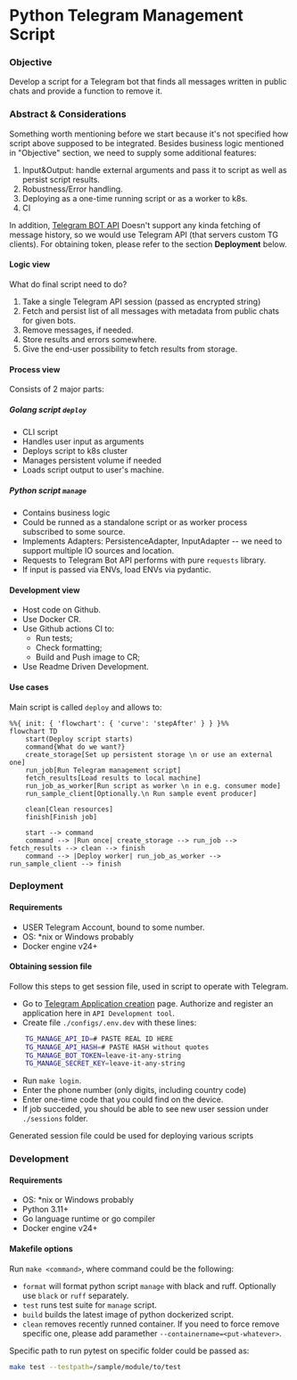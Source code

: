 # Python Telegram Management Script


### Objective

Develop a script for a Telegram bot that finds all messages written in public chats and provide a function to remove it.


### Abstract & Considerations

Something worth mentioning before we start because it's not specified how script above supposed to be integrated. Besides business logic mentioned in "Objective" section, we need to supply some additional features:
1. Input&Output: handle external arguments and pass it to script as well as persist script results.
2. Robustness/Error handling.
3. Deploying as a one-time running script or as a worker to k8s.
4. CI

In addition, [Telegram BOT API](https://core.telegram.org/bots/api) Doesn't support any kinda fetching of message history, so we would use Telegram API (that servers custom TG clients). For obtaining token, please refer to the section **Deployment** below.

#### Logic view


What do final script need to do? 
1. Take a single Telegram API session (passed as encrypted string)
2. Fetch and persist list of all messages with metadata from public chats for given bots.
3. Remove messages, if needed.
4. Store results and errors somewhere.
5. Give the end-user possibility to fetch results from storage.


#### Process view

Consists of 2 major parts:
##### Golang script `deploy`

- CLI script
- Handles user input as arguments
- Deploys script to k8s cluster
- Manages persistent volume if needed
- Loads script output to user's machine.

##### Python script `manage`
- Contains business logic
- Could be runned as a standalone script or as worker process subscribed to some source.
- Implements Adapters: PersistenceAdapter, InputAdapter -- we need to support multiple IO sources and location.
- Requests to Telegram Bot API performs with pure `requests` library. 
- If input is passed via ENVs, load ENVs via pydantic.


#### Development view
- Host code on Github.
- Use Docker CR.
- Use Github actions CI to:
    - Run tests;
    - Check formatting;
    - Build and Push image to CR; 
- Use Readme Driven Development.


#### Use cases
Main script is called `deploy` and allows to:


``` mermaid
%%{ init: { 'flowchart': { 'curve': 'stepAfter' } } }%%
flowchart TD
    start(Deploy script starts)
    command{What do we want?}
    create_storage[Set up persistent storage \n or use an external one]
    run_job[Run Telegram management script]
    fetch_results[Load results to local machine]
    run_job_as_worker[Run script as worker \n in e.g. consumer mode]
    run_sample_client[Optionally.\n Run sample event producer]

    clean[Clean resources]
    finish[Finish job]

    start --> command
    command --> |Run once| create_storage --> run_job --> fetch_results --> clean --> finish
    command --> |Deploy worker| run_job_as_worker --> run_sample_client --> finish
```

### Deployment

#### Requirements

- USER Telegram Account, bound to some number.
- OS: \*nix or Windows probably
- Docker engine v24+


#### Obtaining session file
Follow this steps to get session file, used in script to operate with Telegram.
- Go to [Telegram Application creation](https://my.telegram.org/apps) page. Authorize and register an application here in `API Development tool`.
- Create file `./configs/.env.dev` with these lines:
``` bash
    TG_MANAGE_API_ID=# PASTE REAL ID HERE
    TG_MANAGE_API_HASH=# PASTE HASH without quotes
    TG_MANAGE_BOT_TOKEN=leave-it-any-string
    TG_MANAGE_SECRET_KEY=leave-it-any-string
```
- Run `make login`.
- Enter the phone number (only digits, including country code)
- Enter one-time code that you could find on the device.
- If job succeded, you should be able to see new user session under `./sessions` folder.

Generated session file could be used for deploying various scripts 
 

### Development

#### Requirements
- OS: \*nix or Windows probably
- Python 3.11+
- Go language runtime or go compiler
- Docker engine v24+


#### Makefile options
Run `make <command>`, where command could be the following:

- `format` will format python script `manage` with black and ruff. Optionally use `black` or `ruff` separately.
- `test` runs test suite for `manage` script.
- `build` builds the latest image of python dockerized script.
- `clean` removes recently runned container. If you need to force remove specific one, please add paramether `--containername=<put-whatever>`.

Specific path to run pytest on specific folder could be passed as:
``` sh
make test --testpath=/sample/module/to/test
```

